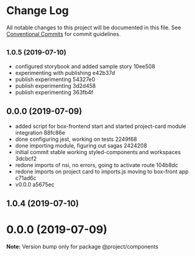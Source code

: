 # Change Log

All notable changes to this project will be documented in this file.
See [Conventional Commits](https://conventionalcommits.org) for commit guidelines.

## <small>1.0.5 (2019-07-10)</small>

* configured storybook and added sample story 10ee508
* experimenting with publishing e42b37d
* publish experimenting 54327e0
* publish experimenting 3d2d458
* publish experimenting 363fb4f



## 0.0.0 (2019-07-09)

* added script for box-frontend start and started project-card module integration 88fc86e
* done configuring jest, working on tests 2249f68
* done importing module, figuring out sagas 2424208
* initial commit stable working styled-components and workspaces 3dcbcf2
* redone imports of nsi, no errors, going to activate route 104b8dc
* redone imports on project card to imports.js moving to box-front app c71ad6c
* v0.0.0 a5675ec





## 1.0.4 (2019-07-10)



# 0.0.0 (2019-07-09)

**Note:** Version bump only for package @project/components
